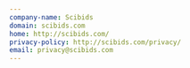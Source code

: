 ```yaml
---
company-name: Scibids
domain: scibids.com
home: http://scibids.com/
privacy-policy: http://scibids.com/privacy/
email: privacy@scibids.com
---
```




